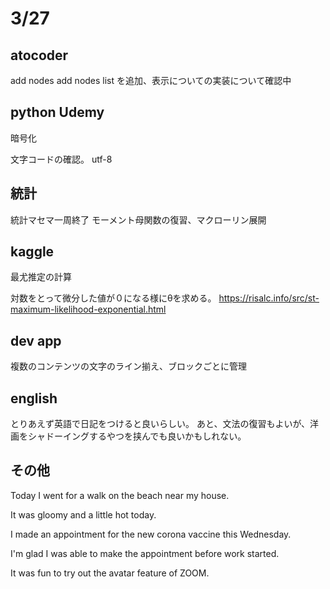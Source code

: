# 3/27

## atocoder
add nodes
add nodes list
を追加、表示についての実装について確認中

## python Udemy
暗号化

文字コードの確認。
utf-8

## 統計
統計マセマ一周終了
モーメント母関数の復習、マクローリン展開

## kaggle
最尤推定の計算

対数をとって微分した値が０になる様にθを求める。
https://risalc.info/src/st-maximum-likelihood-exponential.html

## dev app
複数のコンテンツの文字のライン揃え、ブロックごとに管理

## english
とりあえず英語で日記をつけると良いらしい。
あと、文法の復習もよいが、洋画をシャドーイングするやつを挟んでも良いかもしれない。

## その他

Today I went for a walk on the beach near my house.

It was gloomy and a little hot today.

I made an appointment for the new corona vaccine this Wednesday.

I'm glad I was able to make the appointment before work started.

It was fun to try out the avatar feature of ZOOM.





